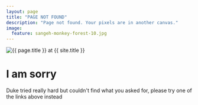 ```yaml
---
layout: page
title: "PAGE NOT FOUND"
description: "Page not found. Your pixels are in another canvas."
image:
  feature: sangeh-monkey-forest-10.jpg
---  
```

<img src="{{ site.url }}/images/sad-duke.png" alt="{{ page.title }} at {{ site.title }}">

<div class="text-center">
	<h1>I am sorry</h1>
	<p>Duke tried really hard but couldn't find what you asked for,
	please try one of the links above instead</p>
</div>

